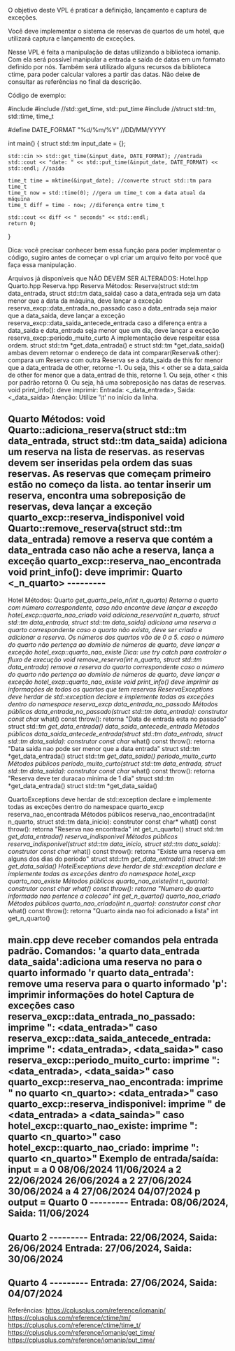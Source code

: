 O objetivo deste VPL é praticar a definição, lançamento e captura de exceções.

Você deve implementar o sistema de reservas de quartos de um hotel, que utilizará captura e lançamento de exceções.

Nesse VPL é feita a manipulação de datas utilizando a biblioteca iomanip. Com ela será possível manipular a entrada e saída de datas em um formato definido por nós. Também será utilizado alguns recursos da biblioteca ctime, para poder calcular valores a partir das datas. Não deixe de consultar as referências no final da descrição.

Código de exemplo:

#include <iostream>
#include <iomanip> //std::get_time, std::put_time
#include <ctime> //struct std::tm, std::time, time_t

#define DATE_FORMAT "%d/%m/%Y" //DD/MM/YYYY

int main() {
    struct std::tm input_date = {};

    std::cin >> std::get_time(&input_date, DATE_FORMAT); //entrada
    std::cout << "date: " << std::put_time(&input_date, DATE_FORMAT) << std::endl; //saída

    time_t time = mktime(&input_date); //converte struct std::tm para time_t
    time_t now = std::time(0); //gera um time_t com a data atual da máquina
    time_t diff = time - now; //diferença entre time_t

    std::cout << diff << " seconds" << std::endl;
    return 0;
}

Dica: você precisar conhecer bem essa função para poder implementar o código, sugiro antes de começar o vpl criar um arquivo feito por você que faça essa manipulação.

Arquivos já disponíveis que NÃO DEVEM SER ALTERADOS: 
Hotel.hpp 
Quarto.hpp 
Reserva.hpp
Reserva
Métodos:
Reserva(struct std::tm data_entrada, struct std::tm data_saida)
caso a data_entrada seja um data menor que a data da máquina, deve lançar a exceção reserva_excp::data_entrada_no_passado
caso a data_entrada seja maior que a data_saida, deve lançar a exceção reserva_excp::data_saida_antecede_entrada
caso a diferença entra a data_saida e data_entrada seja menor que um dia, deve lançar a exceção reserva_excp::periodo_muito_curto
A implementação deve respeitar essa ordem.
struct std::tm *get_data_entrada() e struct std::tm *get_data_saida()
ambas devem retornar o endereço de data
int comparar(Reserva& other): compara um Reserva com outra Reserva
se a data_saida de this for menor que a data_entrada de other, retorne -1. Ou seja, this < other
se a data_saida de other for menor que a data_entrad de this, retorne 1. Ou seja, other < this
por padrão retorna 0. Ou seja, há uma sobreposição nas datas de reservas.
void print_info(): deve imprimir:
       Entrada: <_data_entrada>, Saida: <_data_saida>
Atenção: Utilize '\t' no início da linha.

Quarto
Métodos:
void Quarto::adiciona_reserva(struct std::tm data_entrada, struct std::tm data_saida)
adiciona um reserva na lista de reservas.
as reservas devem ser inseridas pela ordem das suas reservas. As reservas que começam primeiro estão no começo da lista.
ao tentar inserir um reserva, encontra uma sobreposição de reservas, deva lançar a exceção quarto_excp::reserva_indisponivel
void Quarto::remove_reserva(struct std::tm data_entrada)
remove a reserva que contém a data_entrada
caso não ache a reserva, lança a exceção quarto_excp::reserva_nao_encontrada
void print_info(): deve imprimir:
Quarto  <_n_quarto>  ---------
<todas as reservas desse quarto>
------------------

Hotel
Métodos:
Quarto *get_quarto_pelo_n(int n_quarto)
Retorna o quarto com número correspondente, caso não encontre deve lançar a exceção hotel_excp::quarto_nao_criado 
void adiciona_reserva(int n_quarto, struct std::tm data_entrada, struct std::tm data_saida)
adiciona uma reserva a quarto correspondente
caso o quarto não exista, deve ser criado e adicionar a reserva. Os números dos quartos vão de 0 a 5.
caso o número do quarto não pertença ao domínio de números de quarto, deve lançar a exceção hotel_excp::quarto_nao_existe
Dica: use try catch para controlar o fluxo de execução
void remove_reserva(int n_quarto, struct std::tm data_entrada)
remove a reserva do quarto correspondente
caso o número do quarto não pertença ao domínio de números de quarto, deve lançar a exceção hotel_excp::quarto_nao_existe
void print_info()
deve imprimir as informações de todos os quartos que tem reservas
ReservaExceptions
deve herdar de std::exception
declare e implemente todas as exceções dentro do namespace reserva_excp
data_entrada_no_passado
Métodos públicos
data_entrada_no_passado(struct std::tm data_entrada): construtor 
const char* what() const throw(): retorna "Data de entrada esta no passado"
struct std::tm *get_data_entrada()
data_saida_antecede_entrada
Métodos públicos
data_saida_antecede_entrada(struct std::tm data_entrada, struct std::tm data_saida): construtor
const char* what() const throw(): retorna "Data saida nao pode ser menor que a data entrada"
struct std::tm *get_data_entrada()
struct std::tm *get_data_saida()
periodo_muito_curto
Métodos públicos
periodo_muito_curto(struct std::tm data_entrada, struct std::tm data_saida): construtor
const char* what() const throw(): retorna "Reserva deve ter duracao minima de 1 dia"
struct std::tm *get_data_entrada()
struct std::tm *get_data_saida()

QuartoExceptions
deve herdar de std::exception
declare e implemente todas as exceções dentro do namespace quarto_excp
reserva_nao_encontrada
Métodos públicos
reserva_nao_encontrada(int n_quarto, struct std::tm data_inicio): construtor
const char* what() const throw(): retorna "Reserva nao encontrada"
int get_n_quarto()
struct std::tm *get_data_entrada()
reserva_indisponivel
Métodos públicos
reserva_indisponivel(struct std::tm data_inicio, struct std::tm data_saida): construtor
const char* what() const throw(): retorna "Existe uma reserva em alguns dos dias do periodo"
struct std::tm *get_data_entrada()
struct std::tm *get_data_saida()
HotelExceptions
deve herdar de std::exception
declare e implemente todas as exceções dentro do namespace hotel_excp
quarto_nao_existe
Métodos públicos
quarto_nao_existe(int n_quarto): construtor
const char* what() const throw(): retorna "Numero do quarto informado nao pertence a colecao"
int get_n_quarto()
quarto_nao_criado
Métodos públicos
quarto_nao_criado(int n_quarto): construtor
const char* what() const throw(): retorna "Quarto ainda nao foi adicionado a lista"
int get_n_quarto()

main.cpp
 deve receber comandos pela entrada padrão. Comandos:
'a quarto data_entrada data_saida':adiciona uma reserva no para o quarto informado
'r quarto data_entrada': remove uma reserva para o quarto informado
'p': imprimir informações do hotel
Captura de exceções
caso reserva_excp::data_entrada_no_passado: imprime "<what>:  <data_entrada>"
caso reserva_excp::data_saida_antecede_entrada: imprime "<what>:  <data_entrada>,  <data_saida>"
caso reserva_excp::periodo_muito_curto: imprime "<what>:  <data_entrada>,  <data_saida>"
caso quarto_excp::reserva_nao_encontrada: imprime "<what>  no quarto  <n_quarto>:  <data_entrada>"
caso quarto_excp::reserva_indisponivel: imprime "<what>  de  <data_entrada>  a  <data_sainda>"
caso hotel_excp::quarto_nao_existe: imprime "<what>:  quarto <n_quarto>"
caso hotel_excp::quarto_nao_criado: imprime "<what>:  quarto <n_quarto>"
Exemplo de entrada/saída:
input =
a 0 08/06/2024 11/06/2024
a 2 22/06/2024 26/06/2024
a 2 27/06/2024 30/06/2024
a 4 27/06/2024 04/07/2024
p
output =
Quarto 0 ---------
        Entrada: 08/06/2024, Saida: 11/06/2024
------------------
Quarto 2 ---------
        Entrada: 22/06/2024, Saida: 26/06/2024
        Entrada: 27/06/2024, Saida: 30/06/2024
------------------
Quarto 4 ---------
        Entrada: 27/06/2024, Saida: 04/07/2024
------------------

Referências:
https://cplusplus.com/reference/iomanip/
https://cplusplus.com/reference/ctime/tm/
https://cplusplus.com/reference/ctime/time_t/
https://cplusplus.com/reference/iomanip/get_time/
https://cplusplus.com/reference/iomanip/put_time/